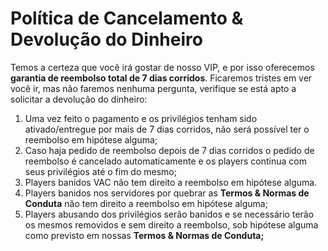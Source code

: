 # Política de Cancelamento & Devolução do Dinheiro

Temos a certeza que você irá gostar de nosso VIP, e por isso oferecemos **garantia de reembolso total de 7 dias corridos**. Ficaremos tristes em ver você ir, mas não faremos nenhuma pergunta, verifique se está apto a solicitar a devolução do dinheiro:

1. Uma vez feito o pagamento e os privilégios tenham sido ativado/entregue por mais de 7 dias corridos, não será possível ter o reembolso em hipótese alguma;
2. Caso haja pedido de reembolso depois de 7 dias corridos o pedido de reembolso é cancelado automaticamente e os players continua com seus privilégios até o fim do mesmo;
3. Players banidos VAC não tem direito a reembolso em hipótese alguma.
4. Players banidos nos servidores por quebrar as **Termos & Normas de Conduta** não tem direito a reembolso em hipótese alguma;
5. Players abusando dos privilégios serão banidos e se necessário terão os mesmos removidos e sem direito a reembolso, sob hipótese alguma como previsto em nossas **Termos & Normas de Conduta;**

